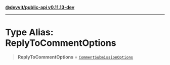 [**@devvit/public-api v0.11.13-dev**](../../README.md)

---

# Type Alias: ReplyToCommentOptions

> **ReplyToCommentOptions** = [`CommentSubmissionOptions`](CommentSubmissionOptions.md)
